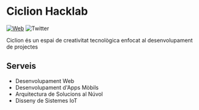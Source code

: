# Ciclion Hacklab

[![Web][ico-web]][link-web]
![Twitter][link-twitter]

Ciclion és un espai de creativitat tecnològica enfocat al desenvolupament de projectes

## Serveis

- Desenvolupament Web
- Desenvolupament d'Apps Mòbils
- Arquitectura de Solucions al Núvol
- Disseny de Sistemes IoT

[link-twitter]: https://img.shields.io/twitter/follow/_ciclion?style=social
[ico-web]: https://img.shields.io/badge/Web-ciclion.com-e3e3e3
[link-web]: https://ciclion.com
